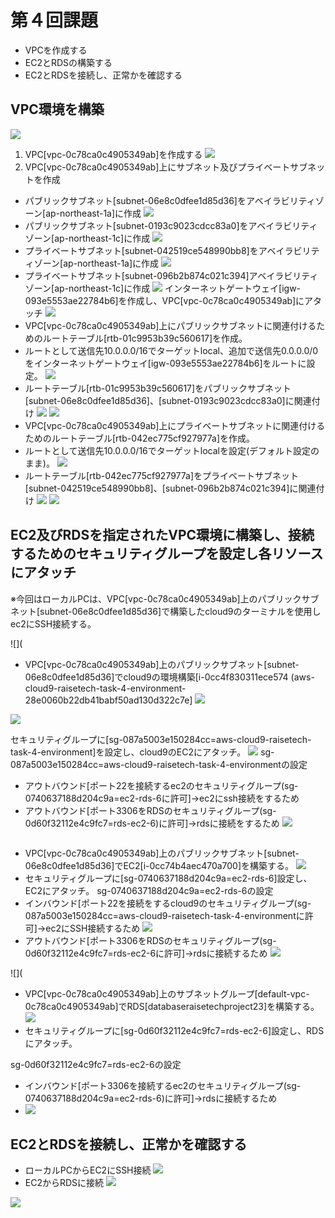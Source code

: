 # 第４回課題
* VPCを作成する
* EC2とRDSの構築する
* EC2とRDSを接続し、正常かを確認する

## VPC環境を構築
![](lecture4-1/VPC-environment-1.png)
1. VPC[vpc-0c78ca0c4905349ab]を作成する
![](lecture4-1/images4-7.png)
2. VPC[vpc-0c78ca0c4905349ab]上にサブネット及びプライベートサブネットを作成
* パブリックサブネット[subnet-06e8c0dfee1d85d36]をアベイラビリティゾーン[ap-northeast-1a]に作成
![](lecture4-1/task4-subnet-public1-ap-northeast-1a.png)
* パブリックサブネット[subnet-0193c9023cdcc83a0]をアベイラビリティゾーン[ap-northeast-1c]に作成
![](lecture4-1/task4-subnet-public2-ap-northwest-1c.png)
* プライベートサブネット[subnet-042519ce548990bb8]をアベイラビリティゾーン[ap-northeast-1a]に作成
![](lecture4-1/task4-subnet-private1-ap-northeast-1a.png)
* プライベートサブネット[subnet-096b2b874c021c394]アベイラビリティゾーン[ap-northeast-1c]に作成
![](lecture4-1/task4-subnet-private2-ap-northwest-1c.png)
インターネットゲートウェイ[igw-093e5553ae22784b6]を作成し、VPC[vpc-0c78ca0c4905349ab]にアタッチ
![](lecture4-1/igw-task4-igw.png)
* VPC[vpc-0c78ca0c4905349ab]上にパブリックサブネットに関連付けるためのルートテーブル[rtb-01c9953b39c560617]を作成。
* ルートとして送信先10.0.0.0/16でターゲットlocal、追加で送信先0.0.0.0/0をインターネットゲートウェイ[igw-093e5553ae22784b6]をルートに設定。
![](lecture4-1/task4-rtb-public.png)
* ルートテーブル[rtb-01c9953b39c560617]をパブリックサブネット[subnet-06e8c0dfee1d85d36]、[subnet-0193c9023cdcc83a0]に関連付け
![](lecture4-1/task4-rtb-public-subnet.png)
![](lecture4-1/VPC-task4-rtb-public-subnet.png)
* VPC[vpc-0c78ca0c4905349ab]上にプライベートサブネットに関連付けるためのルートテーブル[rtb-042ec775cf927977a]を作成。
* ルートとして送信先10.0.0.0/16でターゲットlocalを設定(デフォルト設定のまま)。
![](lecture4-1/task4-rtb-private.png)
* ルートテーブル[rtb-042ec775cf927977a]をプライベートサブネット[subnet-042519ce548990bb8]、[subnet-096b2b874c021c394]に関連付け
![](lecture4-1/task4-rtb-private-subnet.png)
![](lecture4-1/VPC-task4-rtb-subnet-private.png)

## EC2及びRDSを指定されたVPC環境に構築し、接続するためのセキュリティグループを設定し各リソースにアタッチ
※今回はローカルPCは、VPC[vpc-0c78ca0c4905349ab]上のパブリックサブネット[subnet-06e8c0dfee1d85d36]で構築したcloud9のターミナルを使用しec2にSSH接続する。

![](
* VPC[vpc-0c78ca0c4905349ab]上のパブリックサブネット[subnet-06e8c0dfee1d85d36]でcloud9の環境構築[i-0cc4f830311ece574 (aws-cloud9-raisetech-task-4-environment-28e0060b22db41babf50ad130d322c7e]
![](lecture4-1/cloud9-4-22-1.png)

![](lecture4-1/cloud9-sg-kouseizu.png)

セキュリティグループに[sg-087a5003e150284cc=aws-cloud9-raisetech-task-4-environment]を設定し、cloud9のEC2にアタッチ。
![](lecture4-1/cloud9-sg-087a5003e150284cc.png)
sg-087a5003e150284cc=aws-cloud9-raisetech-task-4-environmentの設定
* アウトバウンド[ポート22を接続するec2のセキュリティグループ(sg-0740637188d204c9a=ec2-rds-6に許可]→ec2にssh接続をするため
* アウトバウンド[ポート3306をRDSのセキュリティグループ(sg-0d60f32112e4c9fc7=rds-ec2-6)に許可]→rdsに接続をするため
![](lecture4-1/sg-087a5003e150284cc-out-1.png)

![]()

* VPC[vpc-0c78ca0c4905349ab]上のパブリックサブネット[subnet-06e8c0dfee1d85d36]でEC2[i-0cc74b4aec470a700]を構築する。
![](lecture4-1/ec2-sg-07b6d955ba3d37888-1.png)
* セキュリティグループに[sg-0740637188d204c9a=ec2-rds-6]設定し、EC2にアタッチ。
sg-0740637188d204c9a=ec2-rds-6の設定
* インバウンド[ポート22を接続をするcloud9のセキュリティグループ(sg-087a5003e150284cc=aws-cloud9-raisetech-task-4-environmentに許可]→ec2にSSH接続するため
![](lecture4-1/ec2-raisetechSecuringEC2intheCloud-in.png)
* アウトバウンド[ポート3306をRDSのセキュリティグループ(sg-0d60f32112e4c9fc7=rds-ec2-6に許可]→rdsに接続するため
![](lecture4-1/ec2-raisetechSecuringEC2intheCloud-out.png)

![](

* VPC[vpc-0c78ca0c4905349ab]上のサブネットグループ[default-vpc-0c78ca0c4905349ab]でRDS[databaseraisetechproject23]を構築する。
![](lecture4-1/rds-databaseraisetechproject23.png)
* セキュリティグループに[sg-0d60f32112e4c9fc7=rds-ec2-6]設定し、RDSにアタッチ。

sg-0d60f32112e4c9fc7=rds-ec2-6の設定
* インバウンド[ポート3306を接続するec2のセキュリティグループ(sg-0740637188d204c9a=ec2-rds-6)に許可]→rdsに接続するため
* ![](lecture4-1/rds-sg-0d60f32112e4c9fc7.png)

## EC2とRDSを接続し、正常かを確認する
* ローカルPCからEC2にSSH接続
![](lecture4-1/images4-8.png)
* EC2からRDSに接続
![](lecture4-1/images4-4.png)

![](lecture4-1/images4-3.png)
